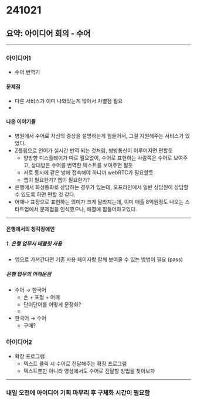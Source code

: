 # 241021
## 요약: 아이디어 회의 - 수어

---

### 아이디어1

- 수어 번역기

#### 문제점

- 다른 서비스가 이미 나와있는게 많아서 차별점 필요
- 

#### 나온 이야기들

- 병원에서 수어로 자신의 증상을 설명하는게 힘들어서, 그걸 지원해주는 서비스가 있었다.
- Z플립으로 언어가 실시간 번역 되는 것처럼, 쌍방통신이 이루어지면 편할듯
    - 양방향 디스플레이가 따로 필요없이, 수어로 표현하는 사람쪽은 수어로 보여주고, 상대방은 수어를 번역한 텍스트를 보여주면 될듯
    - 서로 동시에 같은 방에 접속해야 하니까 webRTC가 필요할듯
    - 앱이 필요한가? 웹이 필요한가?
- 은행에서 화상통화로 상담하는 경우가 있는데, 오프라인에서 일반 상담원이 상담할 수 있도록 하면 편할 것 같다.
- 어깨나 표정으로 표현하는 의미가 크게 달라지는데, 이미 매출 8억원정도 나오는 스타트업에서 문제점을 인식했으나, 해결에 힘들어하고있다.

---

#### 은행에서의 청각장애인

##### 1. 은행 업무시 태블릿 사용

- 앱으로 가져간다면 기존 사용 페이지랑 함께 보여줄 수 있는 방법이 필요 (pass)

##### 은행 업무의 어려운점

- 수어 → 한국어
    - 손 + 표정 + 어깨
    - 단어단어를 어떻게 문장화?
    - 
- 한국어 → 수어
    - 구매?

### 아이디어2
- 확장 프로그램
    - 텍스트 클릭 시 수어로 전달해주는 확장 프로그램
    - 텍스트뿐만 아니라 영상에서도 수어로 전달할 방법을 찾아보자

---

### 내일 오전에 아이디어 기획 마무리 후 구체화 시간이 필요함